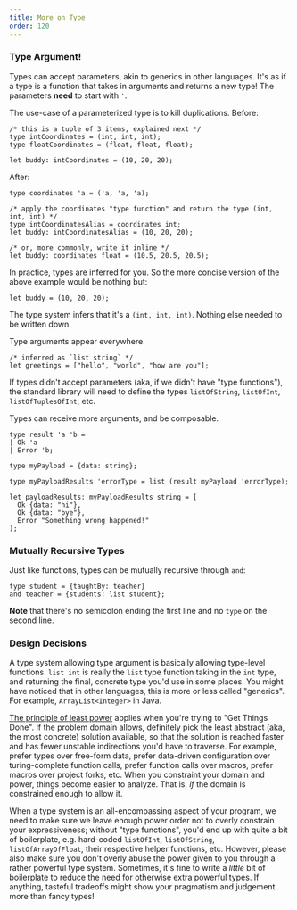 ```yaml
---
title: More on Type
order: 120
---
```


### Type Argument!

Types can accept parameters, akin to generics in other languages. It's as if a type is a function that takes in arguments and returns a new type! The parameters **need** to start with `'`.

The use-case of a parameterized type is to kill duplications. Before:

```reason
/* this is a tuple of 3 items, explained next */
type intCoordinates = (int, int, int);
type floatCoordinates = (float, float, float);

let buddy: intCoordinates = (10, 20, 20);
```

After:

```reason
type coordinates 'a = ('a, 'a, 'a);

/* apply the coordinates "type function" and return the type (int, int, int) */
type intCoordinatesAlias = coordinates int;
let buddy: intCoordinatesAlias = (10, 20, 20);

/* or, more commonly, write it inline */
let buddy: coordinates float = (10.5, 20.5, 20.5);
```

In practice, types are inferred for you. So the more concise version of the above example would be nothing but:

```reason
let buddy = (10, 20, 20);
```

The type system infers that it's a `(int, int, int)`. Nothing else needed to be written down.

Type arguments appear everywhere.

```reason
/* inferred as `list string` */
let greetings = ["hello", "world", "how are you"];
```

If types didn't accept parameters (aka, if we didn't have "type functions"), the standard library will need to define the types `listOfString`, `listOfInt`, `listOfTuplesOfInt`, etc.

Types can receive more arguments, and be composable.

```reason
type result 'a 'b =
| Ok 'a
| Error 'b;

type myPayload = {data: string};

type myPayloadResults 'errorType = list (result myPayload 'errorType);

let payloadResults: myPayloadResults string = [
  Ok {data: "hi"},
  Ok {data: "bye"},
  Error "Something wrong happened!"
];
```

### Mutually Recursive Types

Just like functions, types can be mutually recursive through `and`:

```reason
type student = {taughtBy: teacher}
and teacher = {students: list student};
```

**Note** that there's no semicolon ending the first line and no `type` on the second line.

### Design Decisions

A type system allowing type argument is basically allowing type-level functions. `list int` is really the `list` type function taking in the `int` type, and returning the final, concrete type you'd use in some places. You might have noticed that in other languages, this is more or less called "generics". For example, `ArrayList<Integer>` in Java.

[The principle of least power](https://en.wikipedia.org/wiki/Rule_of_least_power) applies when you're trying to "Get Things Done". If the problem domain allows, definitely pick the least abstract (aka, the most concrete) solution available, so that the solution is reached faster and has fewer unstable indirections you'd have to traverse. For example, prefer types over free-form data, prefer data-driven configuration over turing-complete function calls, prefer function calls over macros, prefer macros over project forks, etc. When you constraint your domain and power, things become easier to analyze. That is, _if_ the domain is constrained enough to allow it.

When a type system is an all-encompassing aspect of your program, we need to make sure we leave enough power order not to overly constrain your expressiveness; without "type functions", you'd end up with quite a bit of boilerplate, e.g. hard-coded `listOfInt`, `listOfString`, `listOfArrayOfFloat`, their respective helper functions, etc. However, please also make sure you don't overly abuse the power given to you through a rather powerful type system. Sometimes, it's fine to write a _little_ bit of boilerplate to reduce the need for otherwise extra powerful types. If anything, tasteful tradeoffs might show your pragmatism and judgement more than fancy types!

